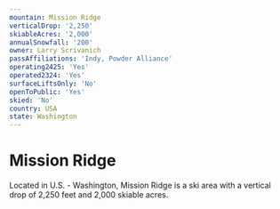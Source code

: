 ```yaml
---
mountain: Mission Ridge
verticalDrop: '2,250'
skiableAcres: '2,000'
annualSnowfall: '200'
owner: Larry Scrivanich
passAffiliations: 'Indy, Powder Alliance'
operating2425: 'Yes'
operated2324: 'Yes'
surfaceLiftsOnly: 'No'
openToPublic: 'Yes'
skied: 'No'
country: USA
state: Washington
---
```


# Mission Ridge

Located in U.S. - Washington, Mission Ridge is a ski area with a vertical drop of 2,250 feet and 2,000 skiable acres.
